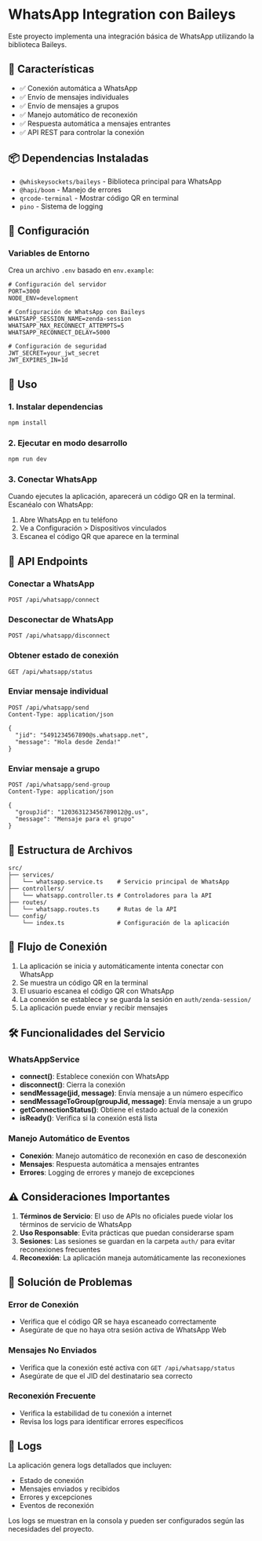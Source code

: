 # WhatsApp Integration con Baileys

Este proyecto implementa una integración básica de WhatsApp utilizando la biblioteca Baileys.

## 🚀 Características

- ✅ Conexión automática a WhatsApp
- ✅ Envío de mensajes individuales
- ✅ Envío de mensajes a grupos
- ✅ Manejo automático de reconexión
- ✅ Respuesta automática a mensajes entrantes
- ✅ API REST para controlar la conexión

## 📦 Dependencias Instaladas

- `@whiskeysockets/baileys` - Biblioteca principal para WhatsApp
- `@hapi/boom` - Manejo de errores
- `qrcode-terminal` - Mostrar código QR en terminal
- `pino` - Sistema de logging

## 🔧 Configuración

### Variables de Entorno

Crea un archivo `.env` basado en `env.example`:

```env
# Configuración del servidor
PORT=3000
NODE_ENV=development

# Configuración de WhatsApp con Baileys
WHATSAPP_SESSION_NAME=zenda-session
WHATSAPP_MAX_RECONNECT_ATTEMPTS=5
WHATSAPP_RECONNECT_DELAY=5000

# Configuración de seguridad
JWT_SECRET=your_jwt_secret
JWT_EXPIRES_IN=1d
```

## 🚀 Uso

### 1. Instalar dependencias

```bash
npm install
```

### 2. Ejecutar en modo desarrollo

```bash
npm run dev
```

### 3. Conectar WhatsApp

Cuando ejecutes la aplicación, aparecerá un código QR en la terminal. Escanéalo con WhatsApp:

1. Abre WhatsApp en tu teléfono
2. Ve a Configuración > Dispositivos vinculados
3. Escanea el código QR que aparece en la terminal

## 📡 API Endpoints

### Conectar a WhatsApp

```http
POST /api/whatsapp/connect
```

### Desconectar de WhatsApp

```http
POST /api/whatsapp/disconnect
```

### Obtener estado de conexión

```http
GET /api/whatsapp/status
```

### Enviar mensaje individual

```http
POST /api/whatsapp/send
Content-Type: application/json

{
  "jid": "5491234567890@s.whatsapp.net",
  "message": "Hola desde Zenda!"
}
```

### Enviar mensaje a grupo

```http
POST /api/whatsapp/send-group
Content-Type: application/json

{
  "groupJid": "120363123456789012@g.us",
  "message": "Mensaje para el grupo"
}
```

## 📁 Estructura de Archivos

```
src/
├── services/
│   └── whatsapp.service.ts    # Servicio principal de WhatsApp
├── controllers/
│   └── whatsapp.controller.ts # Controladores para la API
├── routes/
│   └── whatsapp.routes.ts     # Rutas de la API
└── config/
    └── index.ts               # Configuración de la aplicación
```

## 🔄 Flujo de Conexión

1. La aplicación se inicia y automáticamente intenta conectar con WhatsApp
2. Se muestra un código QR en la terminal
3. El usuario escanea el código QR con WhatsApp
4. La conexión se establece y se guarda la sesión en `auth/zenda-session/`
5. La aplicación puede enviar y recibir mensajes

## 🛠️ Funcionalidades del Servicio

### WhatsAppService

- **connect()**: Establece conexión con WhatsApp
- **disconnect()**: Cierra la conexión
- **sendMessage(jid, message)**: Envía mensaje a un número específico
- **sendMessageToGroup(groupJid, message)**: Envía mensaje a un grupo
- **getConnectionStatus()**: Obtiene el estado actual de la conexión
- **isReady()**: Verifica si la conexión está lista

### Manejo Automático de Eventos

- **Conexión**: Manejo automático de reconexión en caso de desconexión
- **Mensajes**: Respuesta automática a mensajes entrantes
- **Errores**: Logging de errores y manejo de excepciones

## ⚠️ Consideraciones Importantes

1. **Términos de Servicio**: El uso de APIs no oficiales puede violar los términos de servicio de WhatsApp
2. **Uso Responsable**: Evita prácticas que puedan considerarse spam
3. **Sesiones**: Las sesiones se guardan en la carpeta `auth/` para evitar reconexiones frecuentes
4. **Reconexión**: La aplicación maneja automáticamente las reconexiones

## 🐛 Solución de Problemas

### Error de Conexión

- Verifica que el código QR se haya escaneado correctamente
- Asegúrate de que no haya otra sesión activa de WhatsApp Web

### Mensajes No Enviados

- Verifica que la conexión esté activa con `GET /api/whatsapp/status`
- Asegúrate de que el JID del destinatario sea correcto

### Reconexión Frecuente

- Verifica la estabilidad de tu conexión a internet
- Revisa los logs para identificar errores específicos

## 📝 Logs

La aplicación genera logs detallados que incluyen:

- Estado de conexión
- Mensajes enviados y recibidos
- Errores y excepciones
- Eventos de reconexión

Los logs se muestran en la consola y pueden ser configurados según las necesidades del proyecto.
